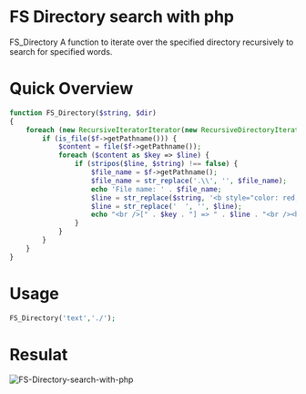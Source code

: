 # FS Directory search with php

FS_Directory A function to iterate over the specified directory recursively to search for specified words.

# Quick Overview
``` php
function FS_Directory($string, $dir)
{
    foreach (new RecursiveIteratorIterator(new RecursiveDirectoryIterator($dir)) as $f) {
        if (is_file($f->getPathname())) {
            $content = file($f->getPathname());
            foreach ($content as $key => $line) {
                if (stripos($line, $string) !== false) {
                    $file_name = $f->getPathname();
                    $file_name = str_replace('.\\', '', $file_name);
                    echo 'File name: ' . $file_name;
                    $line = str_replace($string, '<b style="color: red;">' . $string . '</b>', $line);
                    $line = str_replace('  ', '', $line);
                    echo "<br />[" . $key . "] => " . $line . "<br /><hr />";
                }
            }
        }
    }
}
```

# Usage
``` php
FS_Directory('text','./');
```
# Resulat

<img src="https://i.imgur.com/9Xq3Vuv.png" alt="FS-Directory-search-with-php">
